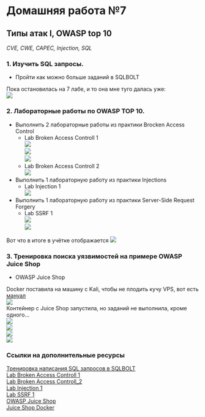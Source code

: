 # Домашняя работа №7

## Типы атак I, OWASP top 10
_CVE, CWE, CAPEC, Injection, SQL_

### 1. Изучить SQL запросы.
- Пройти как можно больше заданий в SQLBOLT

Пока остановилась на 7 лабе, и то она мне туго далась уже:<br>
![](pics/SQL.png)

### 2. Лабораторные работы по OWASP TOP 10.
- Выполнить 2 лабораторные работы из практики Brocken Access Control<br>
  - Lab Broken Access Controll 1<br>
![](pics/Burp_edit_cookie.png)<br>
![](pics/Admin_panel_enabled.png)<br>
![](pics/Solve_lab.png)<br>
  - Lab Broken Access Controll 2<br>
![](pics/access_labs_done.png)<br>
- Выполнить 1 лабораторную работу из практики Injections<br>
  - Lab Injection 1<br>
![](pics/SQL_inj_done.png)<br>
- Выполнить 1 лабораторную работу из практики Server-Side Request Forgery<br>
  - Lab SSRF 1<br>
 ![](pics/SSRF.png)<br>
 ![](pics/SSRF_lab_done.png)<br>

Вот что в итоге в учётке отображается
 ![](pics/academy.png)<br>


### 3.  Тренировка поиска уязвимостей на примере OWASP Juice Shop
 - OWASP Juice Shop

Docker поставила на машину с Kali, чтобы не плодить кучу VPS, вот есть [мануал](https://www.kali.org/docs/containers/installing-docker-on-kali/)<br>
 ![](pics/Docker_installed_kali.png)<br>
 Контейнер с Juice Shop запустила, но заданий не выполнила, кроме одного...<br>
 ![](pics/juicashop_dockerpull.png)<br>
 ![](pics/juicashop_dockerrunls.png)<br>
 ![](pics/Juiceshop_works.png)<br>
 ![](pics/JS_scoreboard.png)<br>


### Ссылки на дополнительные ресурсы
[Тренировка написания SQL запросов в SQLBOLT](https://sqlbolt.com)<br>
[Lab Broken Access Controll 1](https://portswigger.net/web-security/access-control/lab-user-role-controlled-by-request-parameter)<br>
[Lab Broken Access Controll_2](https://portswigger.net/web-security/access-control/lab-user-role-controlled-by-request-parameter)<br>
[Lab Injection 1](https://portswigger.net/web-security/sql-injection/lab-retrieve-hidden-data)<br>
[Lab SSRF 1](https://portswigger.net/web-security/ssrf/lab-basic-ssrf-against-localhost)<br>
[OWASP Juice Shop](https://spy-soft.net/owasp-juice-shop/)<br>
[Juice Shop Docker](https://hub.docker.com/r/bkimminich/juice-shop)<br>
